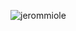 <p><img align="left" src="https://github-readme-stats.vercel.app/api/top-langs?username=jerommiole&show_icons=true&locale=en&layout=compact" alt="jerommiole" /></p>
<!--<p><img align="center" src="https://github-readme-streak-stats.herokuapp.com/?user=jerommiole" alt="jerommiole" /></p>
-->
